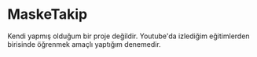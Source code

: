 # MaskeTakip

Kendi yapmış olduğum bir proje değildir. 
Youtube'da izlediğim eğitimlerden birisinde öğrenmek amaçlı yaptığım denemedir.
